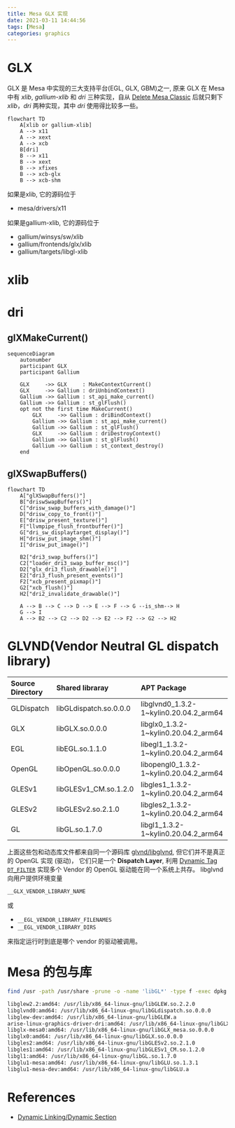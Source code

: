 ```yaml
---
title: Mesa GLX 实现
date: 2021-03-11 14:44:56
tags: [Mesa]
categories: graphics
---
```


# GLX

GLX 是 Mesa 中实现的三大支持平台(EGL, GLX, GBM)之一, 原来 GLX 在 Mesa 中有 *xlib*, *gallium-xlib* 和 *dri* 三种实现，自从 [Delete Mesa Classic](https://gitlab.freedesktop.org/mesa/mesa/-/merge_requests/10153) 后就只剩下 *xlib*，*dri* 两种实现，其中 *dri* 使用得比较多一些。

<!--more-->

```mermaid
flowchart TD
    A[xlib or gallium-xlib]
    A --> x11
    A --> xext
    A --> xcb
    B[dri]
    B --> x11
    B --> xext
    B --> xfixes
    B --> xcb-glx
    B --> xcb-shm
```

如果是xlib, 它的源码位于
- mesa/drivers/x11 

如果是gallium-xlib, 它的源码位于
- gallium/winsys/sw/xlib
- gallium/frontends/glx/xlib
- gallium/targets/libgl-xlib

# xlib

# dri

## glXMakeCurrent()

```mermaid
sequenceDiagram
    autonumber
    participant GLX
    participant Gallium

    GLX     ->> GLX     : MakeContextCurrent()
    GLX     ->> Gallium : driUnbindContext()
    Gallium ->> Gallium : st_api_make_current()
    Gallium ->> Gallium : st_glFlush()
    opt not the first time MakeCurrent()
        GLX     ->> Gallium : driBindContext()
        Gallium ->> Gallium : st_api_make_current()
        Gallium ->> Gallium : st_glFlush()
        GLX     ->> Gallium : driDestroyContext()
        Gallium ->> Gallium : st_glFlush()
        Gallium ->> Gallium : st_context_destroy()
    end
```

## glXSwapBuffers()

```mermaid
flowchart TD
    A["glXSwapBuffers()"]
    B["driswSwapBuffers()"]
    C["drisw_swap_buffers_with_damage()"]
    D["drisw_copy_to_front()"]
    E["drisw_present_texture()"]
    F["llvmpipe_flush_frontbuffer()"]
    G["dri_sw_displaytarget_display()"]
    H["drisw_put_image_shm()"]
    I["drisw_put_image()"]

    B2["dri3_swap_buffers()"]
    C2["loader_dri3_swap_buffer_msc()"]
    D2["glx_dri3_flush_drawable()"]
    E2["dri3_flush_present_events()"]
    F2["xcb_present_pixmap()"]
    G2["xcb_flush()"]
    H2["dri2_invalidate_drawable()"]

    A --> B --> C --> D --> E --> F --> G --is_shm--> H
    G --> I
    A --> B2 --> C2 --> D2 --> E2 --> F2 --> G2 --> H2
```

# GLVND(Vendor Neutral GL dispatch library)

| Source Directory |  Shared libraray       | APT Package                            |
|:-----------------|:-----------------------|:---------------------------------------|
| GLDispatch       | libGLdispatch.so.0.0.0 | libglvnd0_1.3.2-1~kylin0.20.04.2_arm64 |
| GLX              | libGLX.so.0.0.0        | libglx0_1.3.2-1~kylin0.20.04.2_arm64   |
| EGL              | libEGL.so.1.1.0        | libegl1_1.3.2-1~kylin0.20.04.2_arm64   |
| OpenGL           | libOpenGL.so.0.0.0     | libopengl0_1.3.2-1~kylin0.20.04.2_arm64|
| GLESv1           | libGLESv1_CM.so.1.2.0  | libgles1_1.3.2-1~kylin0.20.04.2_arm64  |
| GLESv2           | libGLESv2.so.2.1.0     | libgles2_1.3.2-1~kylin0.20.04.2_arm64  |
| GL               | libGL.so.1.7.0         | libgl1_1.3.2-1~kylin0.20.04.2_arm64    |

上面这些包和动态库文件都来自同一个源码库 [glvnd/libglvnd](https://gitlab.freedesktop.org/glvnd/libglvnd), 但它们并不是真正的 OpenGL 实现 (驱动)， 它们只是一个 **Dispatch Layer**, 利用 [Dynamic Tag `DT_FILTER`](https://docs.oracle.com/cd/E19683-01/817-3677/6mj8mbtbr/index.html#chapter4-31738) 实现多个 Vendor 的 OpenGL 驱动能在同一个系统上共存。 libglvnd 向用户提供环境变量

`__GLX_VENDOR_LIBRARY_NAME`

或

- `__EGL_VENDOR_LIBRARY_FILENAMES`
- `__EGL_VENDOR_LIBRARY_DIRS`

来指定运行时到底是哪个 vendor 的驱动被调用。

# Mesa 的包与库

```bash
find /usr -path /usr/share -prune -o -name 'libGL*' -type f -exec dpkg -S {} \;
```

```txt
libglew2.2:amd64: /usr/lib/x86_64-linux-gnu/libGLEW.so.2.2.0
libglvnd0:amd64: /usr/lib/x86_64-linux-gnu/libGLdispatch.so.0.0.0
libglew-dev:amd64: /usr/lib/x86_64-linux-gnu/libGLEW.a
arise-linux-graphics-driver-dri:amd64: /usr/lib/x86_64-linux-gnu/libGLX_arise.so.0.0.0
libglx-mesa0:amd64: /usr/lib/x86_64-linux-gnu/libGLX_mesa.so.0.0.0
libglx0:amd64: /usr/lib/x86_64-linux-gnu/libGLX.so.0.0.0
libgles2:amd64: /usr/lib/x86_64-linux-gnu/libGLESv2.so.2.1.0
libgles1:amd64: /usr/lib/x86_64-linux-gnu/libGLESv1_CM.so.1.2.0
libgl1:amd64: /usr/lib/x86_64-linux-gnu/libGL.so.1.7.0
libglu1-mesa:amd64: /usr/lib/x86_64-linux-gnu/libGLU.so.1.3.1
libglu1-mesa-dev:amd64: /usr/lib/x86_64-linux-gnu/libGLU.a
```

# References
- [Dynamic Linking/Dynamic Section](https://docs.oracle.com/cd/E19683-01/817-3677/chapter6-42444/index.html)
